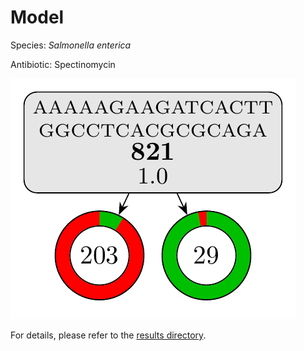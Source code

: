 
# Model

Species: *Salmonella enterica*

Antibiotic: Spectinomycin

<a href="./model.pdf"><img src="./model.png" /></a>

For details, please refer to the [results directory](../../../../../results/cart_b/salmonella%20enterica/spectinomycin/repeat_4/).

